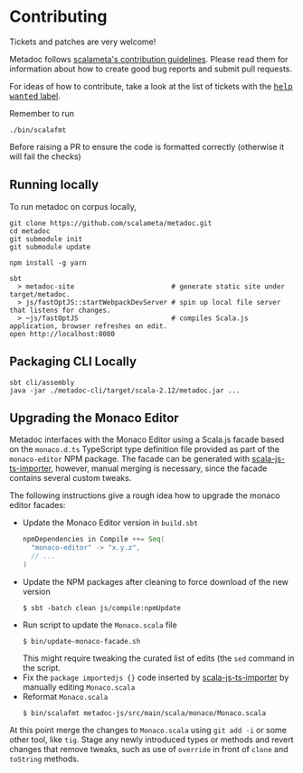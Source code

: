 # Contributing

Tickets and patches are very welcome!

Metadoc follows [scalameta's contribution guidelines]. Please read them for
information about how to create good bug reports and submit pull requests.

For ideas of how to contribute, take a look at the list of tickets with the
[<kbd>help wanted</kbd> label][help-wanted].

 [help-wanted]: https://github.com/scalameta/metadoc/issues?q=is%3Aissue+is%3Aopen+label%3A%22help+wanted%22
 [scalameta's contribution guidelines]: https://github.com/scalameta/scalameta/blob/master/CONTRIBUTING.md

Remember to run

```
./bin/scalafmt
```

Before raising a PR to ensure the code is formatted correctly (otherwise it will fail the checks)

## Running locally

To run metadoc on corpus locally,

```
git clone https://github.com/scalameta/metadoc.git
cd metadoc
git submodule init
git submodule update

npm install -g yarn

sbt
  > metadoc-site                        # generate static site under target/metadoc.
  > js/fastOptJS::startWebpackDevServer # spin up local file server that listens for changes.
  > ~js/fastOptJS                       # compiles Scala.js application, browser refreshes on edit.
open http://localhost:8080
```

## Packaging CLI Locally

```
sbt cli/assembly
java -jar ./metadoc-cli/target/scala-2.12/metadoc.jar ...
```

## Upgrading the Monaco Editor

Metadoc interfaces with the Monaco Editor using a Scala.js facade based on the
`monaco.d.ts` TypeScript type definition file provided as part of the
`monaco-editor` NPM package. The facade can be generated with
[scala-js-ts-importer], however, manual merging is necessary, since the facade
contains several custom tweaks.

The following instructions give a rough idea how to upgrade the monaco editor
facades:

 - Update the Monaco Editor version in `build.sbt`
   ```scala
   npmDependencies in Compile ++= Seq(
     "monaco-editor" -> "x.y.z",
     // ...
   )
   ```
 - Update the NPM packages after cleaning to force download of the new version
   ```
   $ sbt -batch clean js/compile:npmUpdate
   ```
 - Run script to update the `Monaco.scala` file
   ```
   $ bin/update-monaco-facade.sh
   ```
   This might require tweaking the curated list of edits (the `sed` command in
   the script.
 - Fix the `package importedjs {}` code inserted by [scala-js-ts-importer] by
   manually editing `Monaco.scala`
 - Reformat `Monaco.scala`
   ```
   $ bin/scalafmt metadoc-js/src/main/scala/monaco/Monaco.scala
   ```

At this point merge the changes to `Monaco.scala` using `git add -i` or some
other tool, like `tig`. Stage any newly introduced types or methods and revert
changes that remove tweaks, such as use of `override` in front of `clone` and
`toString` methods.

 [scala-js-ts-importer]: https://github.com/sjrd/scala-js-ts-importer
